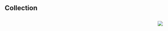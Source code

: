 ## Collection

##

<img align="right" src="https://github.com/tech-jamara/React-Movie-App/assets/143728239/1f367019-e29f-4c5a-b478-69e8c0102d54">
